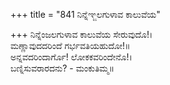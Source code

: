 +++
title = "841 ನಿನ್ನೆಞ್ಜಲಗುಳಾವ ಕಾಲುವೆಯ"

+++
ನಿನ್ನೆಂಜಲಗುಳಾವ ಕಾಲುವೆಯ ಸೇರುವುದೊ!।  
ಮಣ್ಣಾವುದದರಿಂದೆ ಗರ್ಭವತಿಯಹುದೋ!॥  
ಅನ್ನವದರಿಂದಾರ್ಗೊ! ಲೋಕಕವರಿಂದೇನೊ!।  
ಬಣ್ನಿಸುವರಾರದನು? - ಮಂಕುತಿಮ್ಮ॥  
